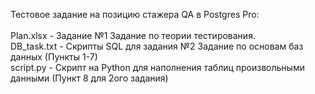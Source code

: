 Тестовое задание на позицию стажера QA в Postgres Pro:<br>
<br>
Plan.xlsx - Задание №1 Задание по теории тестирования.<br>
DB_task.txt - Скрипты SQL для задания №2 Задание по основам баз данных (Пункты 1-7)<br>
script.py - Скрипт на Python для наполнения таблиц произвольными данными (Пункт 8 для 2ого задания)<br>
